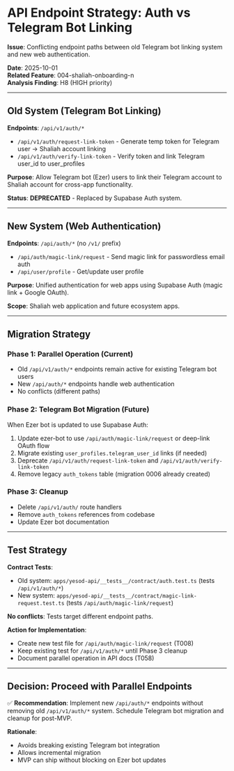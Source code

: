 # API Endpoint Strategy: Auth vs Telegram Bot Linking

**Issue**: Conflicting endpoint paths between old Telegram bot linking system and new web authentication.

**Date**: 2025-10-01  
**Related Feature**: 004-shaliah-onboarding-n  
**Analysis Finding**: H8 (HIGH priority)

---

## Old System (Telegram Bot Linking)

**Endpoints**: `/api/v1/auth/*`
- `/api/v1/auth/request-link-token` - Generate temp token for Telegram user → Shaliah account linking
- `/api/v1/auth/verify-link-token` - Verify token and link Telegram user_id to user_profiles

**Purpose**: Allow Telegram bot (Ezer) users to link their Telegram account to Shaliah account for cross-app functionality.

**Status**: **DEPRECATED** - Replaced by Supabase Auth system.

---

## New System (Web Authentication)

**Endpoints**: `/api/auth/*` (no `/v1/` prefix)
- `/api/auth/magic-link/request` - Send magic link for passwordless email auth
- `/api/user/profile` - Get/update user profile

**Purpose**: Unified authentication for web apps using Supabase Auth (magic link + Google OAuth).

**Scope**: Shaliah web application and future ecosystem apps.

---

## Migration Strategy

### Phase 1: Parallel Operation (Current)
- Old `/api/v1/auth/*` endpoints remain active for existing Telegram bot users
- New `/api/auth/*` endpoints handle web authentication
- No conflicts (different paths)

### Phase 2: Telegram Bot Migration (Future)
When Ezer bot is updated to use Supabase Auth:
1. Update ezer-bot to use `/api/auth/magic-link/request` or deep-link OAuth flow
2. Migrate existing `user_profiles.telegram_user_id` links (if needed)
3. Deprecate `/api/v1/auth/request-link-token` and `/api/v1/auth/verify-link-token`
4. Remove legacy `auth_tokens` table (migration 0006 already created)

### Phase 3: Cleanup
- Delete `/api/v1/auth/` route handlers
- Remove `auth_tokens` references from codebase
- Update Ezer bot documentation

---

## Test Strategy

**Contract Tests**:
- Old system: `apps/yesod-api/__tests__/contract/auth.test.ts` (tests `/api/v1/auth/*`)
- New system: `apps/yesod-api/__tests__/contract/magic-link-request.test.ts` (tests `/api/auth/magic-link/request`)

**No conflicts**: Tests target different endpoint paths.

**Action for Implementation**:
- Create new test file for `/api/auth/magic-link/request` (T008)
- Keep existing test for `/api/v1/auth/*` until Phase 3 cleanup
- Document parallel operation in API docs (T058)

---

## Decision: Proceed with Parallel Endpoints

✅ **Recommendation**: Implement new `/api/auth/*` endpoints without removing old `/api/v1/auth/*` system. Schedule Telegram bot migration and cleanup for post-MVP.

**Rationale**:
- Avoids breaking existing Telegram bot integration
- Allows incremental migration
- MVP can ship without blocking on Ezer bot updates
